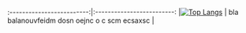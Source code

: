  
:-------------------------:|:-------------------------:
|[![Top Langs](https://github-readme-stats.vercel.app/api/top-langs/?username=frandreoli&layout=pie&title=Languages)](https://github.com/anuraghazra/github-readme-stats) | bla balanouvfeidm dosn oejnc o c scm   ecsaxsc |
  
 
